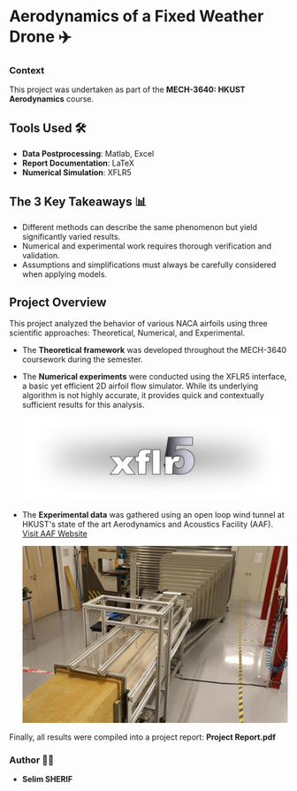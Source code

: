 # Aerodynamics of a Fixed Weather Drone ✈️

### Context
This project was undertaken as part of the **MECH-3640: HKUST Aerodynamics** course.

## Tools Used 🛠️
- **Data Postprocessing**: Matlab, Excel
- **Report Documentation**: LaTeX
- **Numerical Simulation**: XFLR5

## The 3 Key Takeaways 📊
- Different methods can describe the same phenomenon but yield significantly varied results.
- Numerical and experimental work requires thorough verification and validation.
- Assumptions and simplifications must always be carefully considered when applying models.

## Project Overview 

This project analyzed the behavior of various NACA airfoils using three scientific approaches: Theoretical, Numerical, and Experimental.

- The **Theoretical framework** was developed throughout the MECH-3640 coursework during the semester.
- The **Numerical experiments** were conducted using the XFLR5 interface, a basic yet efficient 2D airfoil flow simulator. While its underlying algorithm is not highly accurate, it provides quick and contextually sufficient results for this analysis.

  ![Numerical Simulation](Images/logo.png)

- The **Experimental data** was gathered using an open loop wind tunnel at HKUST's state of the art Aerodynamics and Acoustics Facility (AAF).  
  [Visit AAF Website](https://aaf.ust.hk/)

  ![Experimental Setup](Images/wind_tunnel.png)

Finally, all results were compiled into a project report: **Project Report.pdf**

### Author 👨‍🔬
- **Selim SHERIF**
